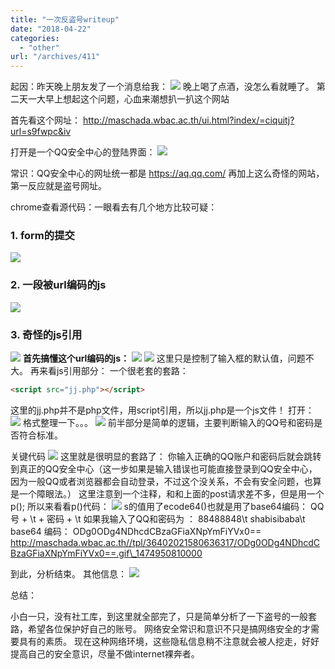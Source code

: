 ```yaml
---
title: "一次反盗号writeup"
date: "2018-04-22"
categories: 
  - "other"
url: "/archives/411"
---
```


起因：昨天晚上朋友发了一个消息给我： ![](https://image.i-ll.cc/18-4-22/74799606.jpg) 晚上喝了点酒，没怎么看就睡了。 第二天一大早上想起这个问题，心血来潮想扒一扒这个网站

首先看这个网址： http://maschada.wbac.ac.th/ui.html?index/=ciquitj?url=s9fwpc&iv

打开是一个QQ安全中心的登陆界面： ![](https://image.i-ll.cc/18-4-22/14166632.jpg)

常识：QQ安全中心的网址统一都是 https://aq.qq.com/ 再加上这么奇怪的网站，第一反应就是盗号网址。

chrome查看源代码：一眼看去有几个地方比较可疑：

### 1\. form的提交

![](https://image.i-ll.cc/18-4-22/8232319.jpg)

### 2\. 一段被url编码的js

![](https://image.i-ll.cc/18-4-22/95964463.jpg)

### 3\. 奇怪的js引用

![](https://image.i-ll.cc/18-4-22/49378637.jpg) **首先搞懂这个url编码的js：** ![](https://image.i-ll.cc/18-4-22/87537675.jpg) ![](https://image.i-ll.cc/18-4-22/25130034.jpg) 这里只是控制了输入框的默认值，问题不大。 再来看js引用部分： 一个很老套的套路：

```html
<script src="jj.php"></script> 
```

这里的jj.php并不是php文件，用script引用，所以jj.php是一个js文件！ 打开： ![](https://image.i-ll.cc/18-4-22/94924252.jpg) 格式整理一下。。。 ![](https://image.i-ll.cc/18-4-22/24908927.jpg) 前半部分是简单的逻辑，主要判断输入的QQ号和密码是否符合标准。

关键代码 ![](https://image.i-ll.cc/18-4-22/30489655.jpg) 这里就是很明显的套路了： 你输入正确的QQ账户和密码后就会跳转到真正的QQ安全中心（这一步如果是输入错误也可能直接登录到QQ安全中心，因为一般QQ或者浏览器都会自动登录，不过这个没关系，不会有安全问题，也算是一个障眼法。） 这里注意到一个注释，和和上面的post请求差不多，但是用一个p(); 所以来看看p()代码： ![](https://image.i-ll.cc/18-4-22/13779896.jpg) s的值用了ecode64()也就是用了base64编码： QQ号 + \\t + 密码 + \\t 如果我输入了QQ和密码为 ： 88488848\\t shabisibaba\\t base64 编码： ODg0ODg4NDhcdCBzaGFiaXNpYmFiYVx0== http://maschada.wbac.ac.th//tpl/36402021580636317/ODg0ODg4NDhcdCBzaGFiaXNpYmFiYVx0==.gif\_1474950810000

到此，分析结束。 其他信息： ![](https://image.i-ll.cc/18-4-22/36139881.jpg)

总结：

小白一只，没有社工库，到这里就全部完了，只是简单分析了一下盗号的一般套路，希望各位保护好自己的账号。 网络安全常识和意识不只是搞网络安全的才需要具有的素质。 现在这种网络环境，这些隐私信息稍不注意就会被人挖走，好好提高自己的安全意识，尽量不做internet裸奔者。
